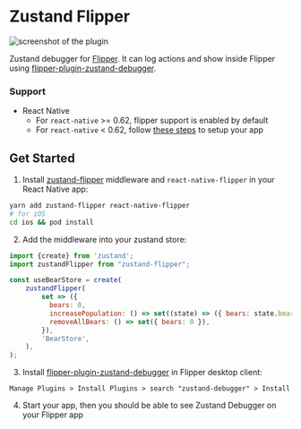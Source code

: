 # Zustand Flipper

![screenshot of the plugin](https://i.imgur.com/cBT3cOX_d.webp?maxwidth=1520&fidelity=grand)

Zustand debugger for [Flipper](https://fbflipper.com/). It can log actions and show inside Flipper using [flipper-plugin-zustand-debugger](https://www.npmjs.com/package/flipper-plugin-zustand-debugger).

### Support

- React Native
    - For `react-native` >= 0.62, flipper support is enabled by default
    - For `react-native` < 0.62, follow [these steps](https://fbflipper.com/docs/getting-started/react-native.html#manual-setup) to setup your app

## Get Started

1. Install [zustand-flipper](https://github.com/levancam610/zustand-flipper) middleware and `react-native-flipper` in your React Native app:

```bash
yarn add zustand-flipper react-native-flipper
# for iOS
cd ios && pod install
```

2. Add the middleware into your zustand store:

```javascript
import {create} from 'zustand';
import zustandFlipper from "zustand-flipper";

const useBearStore = create(
    zustandFlipper(
        set => ({
          bears: 0,
          increasePopulation: () => set((state) => ({ bears: state.bears + 1 })),
          removeAllBears: () => set({ bears: 0 }),
        }),
        'BearStore',
    ),
);
```


3. Install [flipper-plugin-zustand-debugger](https://www.npmjs.com/package/flipper-plugin-zustand-debugger) in Flipper desktop client:

```
Manage Plugins > Install Plugins > search "zustand-debugger" > Install
```

4. Start your app, then you should be able to see Zustand Debugger on your Flipper app
